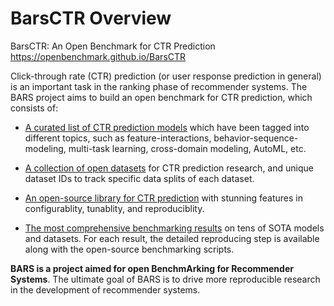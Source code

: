 # BarsCTR Overview

BarsCTR: An Open Benchmark for CTR Prediction https://openbenchmark.github.io/BarsCTR

Click-through rate (CTR) prediction (or user response prediction in general) is an important task in the ranking phase of recommender systems. The BARS project aims to build an open benchmark for CTR prediction, which consists of:

+ [A curated list of CTR prediction models](https://openbenchmark.github.io/BARS/ctr_prediction/papers.html) which have been tagged into different topics, such as feature-interactions, behavior-sequence-modeling, multi-task learning, cross-domain modeling, AutoML, etc.

+ [A collection of open datasets](https://openbenchmark.github.io/BARS/datasets/README.html#datasets-for-ctr-prediction) for CTR prediction research, and unique dataset IDs to track specific data splits of each dataset.

+ [An open-source library for CTR prediction](https://github.com/xue-pai/FuxiCTR) with stunning features in configurablity, tunablity, and reproduciblity.

+ [The most comprehensive benchmarking results](https://openbenchmark.github.io/BARS/ctr_prediction/leaderboard/README.html) on tens of SOTA models and datasets. For each result, the detailed reproducing step is available along with the open-source benchmarking scripts.

**BARS is a project aimed for open BenchmArking for Recommender Systems**. The ultimate goal of BARS is to drive more reproducible research in the development of recommender systems.

